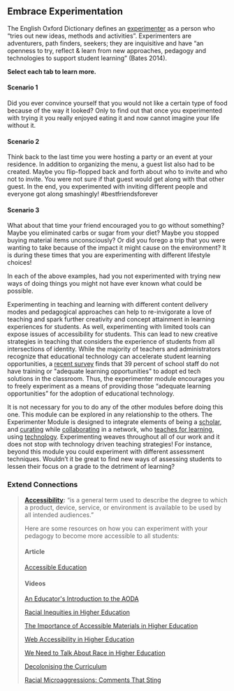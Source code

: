 ## Embrace Experimentation <!-- {docsify-ignore} -->

The English Oxford Dictionary defines an [experimenter](https://en.oxforddictionaries.com/definition/experimenter) as a person who “tries out new ideas, methods and activities”. Experimenters are adventurers, path finders, seekers; they are inquisitive and have “an openness to try, reflect & learn from new approaches, pedagogy and technologies to support student learning” (Bates 2014).

**Select each tab to learn more.**

<!-- tabs:start -->

#### **Scenario 1**

Did you ever convince yourself that you would not like a certain type of food because of the way it looked? Only to find out that once you experimented with trying it you really enjoyed eating it and now cannot imagine your life without it.

#### **Scenario 2**

Think back to the last time you were hosting a party or an event at your residence. In addition to organizing the menu, a guest list also had to be created. Maybe you flip-flopped back and forth about who to invite and who not to invite. You were not sure if that guest would get along with that other guest. In the end, you experimented with inviting different people and everyone got along smashingly! #bestfriendsforever

#### **Scenario 3**

What about that time your friend encouraged you to go without something? Maybe you eliminated carbs or sugar from your diet? Maybe you stopped buying material items unconsciously? Or did you forego a trip that you were wanting to take because of the impact it might cause on the environment? It is during these times that you are experimenting with different lifestyle choices!

<!-- tabs:end -->

In each of the above examples, had you not experimented with trying new ways of doing things you might not have ever known what could be possible.

Experimenting in teaching and learning with different content delivery modes and pedagogical approaches can help to re-invigorate a love of teaching and spark further creativity and concept attainment in learning experiences for students. As well, experimenting with limited tools can expose issues of accessibility for students. This can lead to new creative strategies in teaching that considers the experience of students from all intersections of identity. While the majority of teachers and administrators recognize that educational technology can accelerate student learning opportunities, a [recent survey](https://thejournal.com/articles/2019/10/14/survey-more-teacher-training-needed-for-ed-tech-tools.aspx) finds that 39 percent of school staff do not have training or "adequate learning opportunities" to adopt ed tech solutions in the classroom. Thus, the experimenter module encourages you to freely experiment as a means of providing those “adequate learning opportunities” for the adoption of educational technology.

It is not necessary for you to do any of the other modules before doing this one. This module can be explored in any relationship to the others. The Experimenter Module is designed to integrate elements of being a [scholar](https://extend.ecampusontario.ca/scholar-scenario/), and [curating](https://extend.ecampusontario.ca/curator-scenario/) while [collaborating](https://extend.ecampusontario.ca/collaborator-scenario/) in a network, who [teaches for learning](https://extend.ecampusontario.ca/teacher-for-learning-scenario/), using [technology](https://extend.ecampusontario.ca/technologist-scenario/). Experimenting weaves throughout all of our work and it does not stop with technology driven teaching strategies! For instance, beyond this module you could experiment with different assessment techniques. Wouldn’t it be great to find new ways of assessing students to lessen their focus on a grade to the detriment of learning?

### Extend Connections

> **[Accessibility](https://accessiblecampus.ca/understanding-accessibility/):** “is a general term used to describe the degree to which a product, device, service, or environment is available to be used by all intended audiences.”
>
> Here are some resources on how you can experiment with your pedagogy to become more accessible to all students:
>
> #### Article
>
> [Accessible Education](https://accessiblecampus.ca/tools-resources/educators-tool-kit/introduction-accessible-education/)
>
> #### Videos
>
> [An Educator's Introduction to the AODA](https://www.youtube.com/watch?time_continue=11&v=4AxaWGbf4mk&feature=emb_logo)
>
> [Racial Inequities in Higher Education](https://www.youtube.com/watch?v=1qXOjQ9nfv0)
>
> [The Importance of Accessible Materials in Higher Education](https://www.youtube.com/watch?v=LCcbtijv8fE)
>
> [Web Accessibility in Higher Education](https://www.youtube.com/watch?v=Kd9JvDg_Exk)
>
> [We Need to Talk About Race in Higher Education](https://www.youtube.com/watch?v=ldaBwZc6mPA)
>
> [Decolonising the Curriculum](https://www.youtube.com/watch?v=zeKHOTDwZxU)
>
> [Racial Microaggressions: Comments That Sting](https://www.youtube.com/watch?v=_85JVcniE_M)
